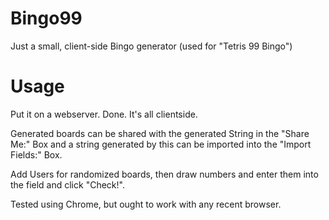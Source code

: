 # Bingo99
Just a small, client-side Bingo generator (used for "Tetris 99 Bingo")

# Usage
Put it on a webserver. Done. It's all clientside.

Generated boards can be shared with the generated String in the "Share Me:" Box and a string generated by this can be imported into the "Import Fields:" Box.

Add Users for randomized boards, then draw numbers and enter them into the field and click "Check!".

Tested using Chrome, but ought to work with any recent browser.
